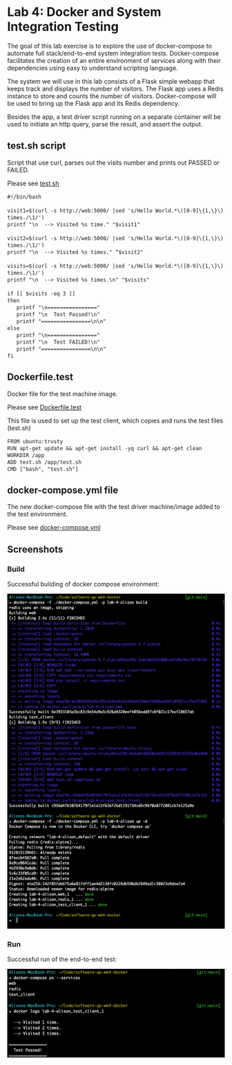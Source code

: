 # Lab 4: Docker and System Integration Testing

The goal of this lab exercise is to explore the use of docker-compose to automate full stack/end-to-end system integration tests. Docker-compose facilitates the creation of an entire environment of services along with their dependencies using easy to understand scripting language. 

The system we will use in this lab consists of a Flask simple webapp that keeps track and displays the number of visitors. The Flask app uses a Redis instance to store and counts the number of visitors. Docker-compose will be used to bring up the Flask app and its Redis dependency. 

Besides the app, a test driver script running on a separate container will be used to initiate an http query, parse the result, and assert the output.

## test.sh script

Script that use curl, parses out the visits number and prints out PASSED or FAILED.

Please see [test.sh](../test.sh) 

```shell
#!/bin/bash

visit1=$(curl -s http://web:5000/ |sed 's/Hello World.*\([0-9]\{1,\}\) times./\1/')
printf "\n  --> Visited %s time." "$visit1"

visit2=$(curl -s http://web:5000/ |sed 's/Hello World.*\([0-9]\{1,\}\) times./\1/')
printf "\n  --> Visited %s times." “$visit2"

visits=$(curl -s http://web:5000/ |sed 's/Hello World.*\([0-9]\{1,\}\) times./\1/')
printf "\n  --> Visited %s times.\n" "$visits"

if [[ $visits -eq 3 ]]
then
   printf "\n================"
   printf "\n  Test Passed!\n"
   printf "================\n\n"
else
   printf "\n================"
   printf "\n  Test FAILED!\n"
   printf "================\n\n"
fi
```

## Dockerfile.test

Docker file for the test machine image.

Please see [Dockerfile.test](../Dockerfile.test)

This file is used to set up the test client, which copies and runs the test files (test.sh)

```
FROM ubuntu:trusty
RUN apt-get update && apt-get install -yq curl && apt-get clean
WORKDIR /app
ADD test.sh /app/test.sh
CMD ["bash", "test.sh"]
```

## docker-compose.yml file

The new docker-compose file with the test driver machine/image added to the test environment.

Please see [docker-compose.yml](../docker-compose.yml)

## Screenshots

### Build

Successful building of docker compose environment:

![Build Steps](./images/1_build.png)

### Run

Successful run of the end-to-end test:

![Run Steps](./images/2_run.png)
